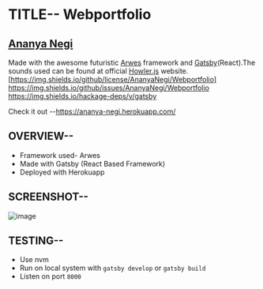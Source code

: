 # TITLE-- Webportfolio
## [Ananya Negi](https://ananya-negi.herokuapp.com/)
Made with the awesome futuristic [Arwes](https://www.npmjs.com/package/arwes) framework and [Gatsby](https://www.npmjs.com/package/gatsby)(React).The sounds used can be found at official [Howler.js](https://howlerjs.com/) website.
[https://img.shields.io/github/license/AnanyaNegi/Webportfolio]
https://img.shields.io/github/issues/AnanyaNegi/Webportfolio
https://img.shields.io/hackage-deps/v/gatsby

Check it out --https://ananya-negi.herokuapp.com/
## OVERVIEW--
* Framework used- Arwes
* Made with Gatsby (React Based Framework)
* Deployed with Herokuapp
## SCREENSHOT--
![image](https://user-images.githubusercontent.com/54092197/93777538-8c4b2f00-fc42-11ea-8015-00d68a6eeb4f.png)

## TESTING--
* Use nvm
* Run on local system with `gatsby develop` or `gatsby build`
* Listen on port `8000`



